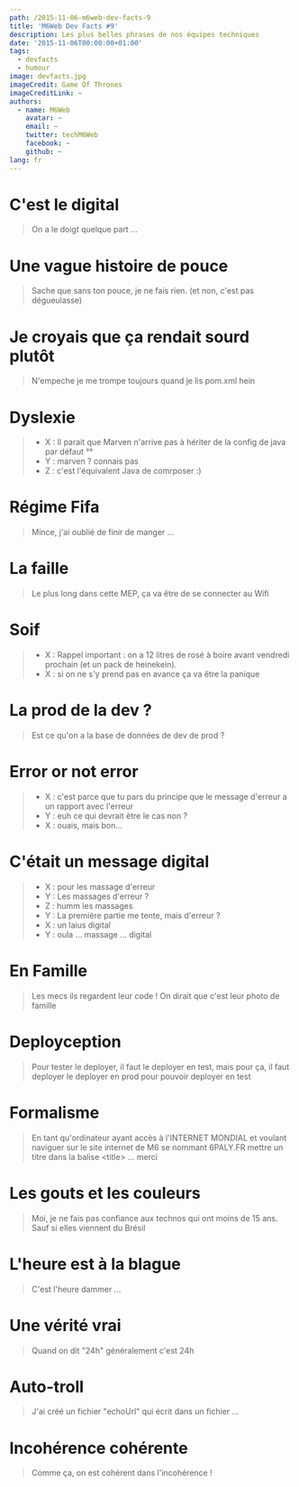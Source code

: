 ```yaml
---
path: /2015-11-06-m6web-dev-facts-9
title: 'M6Web Dev Facts #9'
description: Les plus belles phrases de nos équipes techniques
date: '2015-11-06T00:00:00+01:00'
tags:
  - devfacts
  - humour
image: devfacts.jpg
imageCredit: Game Of Thrones
imageCreditLink: ~
authors:
  - name: M6Web
    avatar: ~
    email: ~
    twitter: techM6Web
    facebook: ~
    github: ~
lang: fr
---
```


# C'est le digital

> On a le doigt quelque part ...

# Une vague histoire de pouce

> Sache que sans ton pouce, je ne fais rien. (et non, c'est pas dégueulasse)

# Je croyais que ça rendait sourd plutôt

> N'empeche je me trompe toujours quand je lis pom.xml hein

# Dyslexie

> * X : Il parait que Marven n'arrive pas à hériter de la config de java par défaut °°
> * Y : marven ? connais pas
> * Z : c'est l'équivalent Java de comrposer :)

# Régime Fifa

> Mince, j'ai oublié de finir de manger ...

# La faille

> Le plus long dans cette MEP, ça va être de se connecter au Wifi

# Soif

> * X : Rappel important : on a 12 litres de rosé à boire avant vendredi prochain (et un pack de heinekein).
> * X : si on ne s'y prend pas en avance ça va être la panique

# La prod de la dev ?

> Est ce qu'on a la base de données de dev de prod ?

# Error or not error

> * X : c'est parce que tu pars du principe que le message d'erreur a un rapport avec l'erreur 
> * Y : euh ce qui devrait être le cas non ? 
> * X : ouais, mais bon...

# C'était un message digital

> * X : pour les massage d'erreur
> * Y : Les massages d'erreur ?
> * Z : humm les massages
> * Y : La première partie me tente, mais d'erreur ?
> * X : un laius digital
> * Y : oula ... massage ... digital

# En Famille

> Les mecs ils regardent leur code ! On dirait que c'est leur photo de famille

# Deployception

> Pour tester le deployer, il faut le deployer en test, mais pour ça, il faut deployer le deployer en prod pour pouvoir deployer en test

# Formalisme

> En tant qu'ordinateur ayant accès à l'INTERNET MONDIAL et voulant naviguer sur le site internet de M6 se nommant 6PALY.FR mettre un titre dans la balise \<title\> ... merci

# Les gouts et les couleurs

> Moi, je ne fais pas confiance aux technos qui ont moins de 15 ans. Sauf si elles viennent du Brésil

# L'heure est à la blague

> C'est l'heure dammer ...

# Une vérité vrai

> Quand on dit "24h" généralement c'est 24h

# Auto-troll

> J'ai créé un fichier "echoUrl" qui écrit dans un fichier ...

# Incohérence cohérente

> Comme ça, on est cohérent dans l'incohérence !
